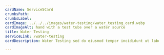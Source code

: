```yaml
---
cardName: Service5Card
crumbsPath: 
crumbsLabel: 
cardImage: ../../../images/water-testing/water_testing_card.webp
cardImageAlt: hand with a test tube over a water source
title: Water Testing
serviceLink: /water-testing
cardDescription: Water Testing sed do eiusmod tempor incididunt ut labore et dolore 

---
```

